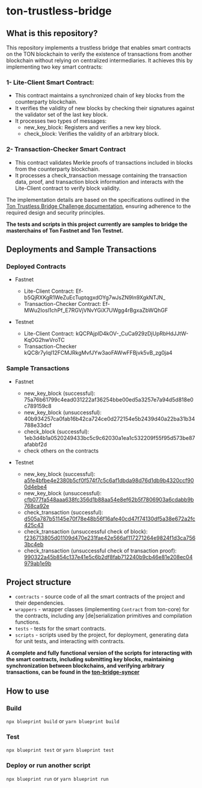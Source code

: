 # ton-trustless-bridge

## What is this repository?
This repository implements a trustless bridge that enables smart contracts on the TON blockchain to verify the existence of transactions from another blockchain without relying on centralized intermediaries. It achieves this by implementing two key smart contracts:

### 1- Lite-Client Smart Contract: 
- This contract maintains a synchronized chain of key blocks from the counterparty blockchain.
- It verifies the validity of new blocks by checking their signatures against the validator set of the last key block.
- It processes two types of messages:
  - new_key_block: Registers and verifies a new key block.
  - check_block: Verifies the validity of an arbitrary block.
    
### 2- Transaction-Checker Smart Contract
- This contract validates Merkle proofs of transactions included in blocks from the counterparty blockchain.
- It processes a check_transaction message containing the transaction data, proof, and transaction block information and interacts with the Lite-Client contract to verify block validity.

The implementation details are based on the specifications outlined in the [Ton Trustless Bridge Challenge documentation](https://contest.com/docs/TrustlessBridgeChallenge), ensuring adherence to the required design and security principles.

**The tests and scripts in this project currently are samples to bridge the masterchains of Ton Fastnet and Ton Testnet.**

## Deployments and Sample Transactions

### Deployed Contracts
- Fastnet
  - Lite-Client Contract: Ef-b5QjRXKgR1WeZuEcTuptqgxdOYg7wJsZN9ln9XgkNTJN_
  - Transaction-Checker Contract: Ef-MWu2Iosl1chPf_E7RGVjVNvYGiX7UWgg4rBgxaZbWQhGF
 
- Testnet
  - Lite-Client Contract: kQCPAjpID4kOV-_CuCa929zDjUpRbHdJJtW-KqOG2hwVroTC
  - Transaction-Checker kQC8r7yIql12FCMJRkgMvfJYw3aoFAWwFFBjvk5vB_zg0ja4
 
### Sample Transactions 
- Fastnet
  - new_key_block (successful): 75a76b61799c4ead031222af36254bbe00ed5a3257e7a94d5d818e0c789159c8
  - new_key_block (unsuccessful): 40b934257ca0fab16b42ca724ce0d272154e5b2439d40a22ba31b34788e33dcf
  - check_block (successful): 1eb3d4b1a0520249433bc5c9c62030a1ea1c532209f55f95d573be87afabbf2d
  - check others on the contracts
 
- Testnet
  - new_key_block (successful): [a5fe4bfbe4e2380b5cf0f574f7c5c6af1dbda98d76d1db9b4320ccf900d4ebe4](https://testnet.tonviewer.com/transaction/a5fe4bfbe4e2380b5cf0f574f7c5c6af1dbda98d76d1db9b4320ccf900d4ebe4)
  - new_key_block (unsuccessful): [cfb077fa548aaa638fc356d1b88aa54e8ef62b5f7806903a6cdabb9b768ca92e](https://testnet.tonviewer.com/transaction/cfb077fa548aaa638fc356d1b88aa54e8ef62b5f7806903a6cdabb9b768ca92e)
  - check_transaction (successful): [d505a787b51145e70f78e48b56f16afe40cd47f74130df5a38e672a2fc425c43](https://testnet.tonviewer.com/transaction/d505a787b51145e70f78e48b56f16afe40cd47f74130df5a38e672a2fc425c43)
  - check_transaction (unsuccessful check of block): [f236713805d01109d470e231fae42e566af117271264e9824f1d3ca7563bc4eb](https://testnet.tonviewer.com/transaction/f236713805d01109d470e231fae42e566af117271264e9824f1d3ca7563bc4eb)
  - check_transaction (unsuccessful check of transaction proof): [990322a45b854c137e41e5c6b2df8fab712240b9cb46e81e208ec04979ab1e9b](https://testnet.tonviewer.com/transaction/990322a45b854c137e41e5c6b2df8fab712240b9cb46e81e208ec04979ab1e9b)

## Project structure

- `contracts` - source code of all the smart contracts of the project and their dependencies.
- `wrappers` - wrapper classes (implementing `Contract` from ton-core) for the contracts, including any [de]serialization primitives and compilation functions.
- `tests` - tests for the smart contracts.
- `scripts` - scripts used by the project, for deployment, generating data for unit tests, and interacting with contracts.
  
**A complete and fully functional version of the scripts for interacting with the smart contracts, including submitting key blocks, maintaining synchronization between blockchains, and verifying arbitrary transactions, can be found in the [ton-bridge-syncer](https://github.com/TeleportDAO/ton-bridge-syncer)** 

## How to use

### Build

`npx blueprint build` or `yarn blueprint build`

### Test

`npx blueprint test` or `yarn blueprint test`

### Deploy or run another script

`npx blueprint run` or `yarn blueprint run`

